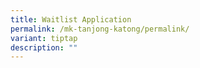 ```yaml
---
title: Waitlist Application
permalink: /mk-tanjong-katong/permalink/
variant: tiptap
description: ""
---
```

